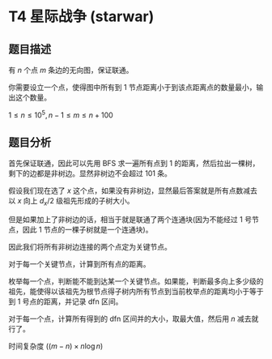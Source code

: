 # T4 星际战争 (starwar)

## 题目描述

有 $n$ 个点 $m$ 条边的无向图，保证联通。

你需要设立一个点，使得图中所有到 $1$ 节点距离小于到该点距离点的数量最小，输出这个数量。

$1\leq n\leq 10^5, n - 1\leq m\leq n + 100$

## 题目分析

首先保证联通，因此可以先用 BFS 求一遍所有点到 $1$ 的距离，然后拉出一棵树，剩下的边都是非树边。显然非树边不会超过 $101$ 条。

假设我们现在选了 $x$ 这个点，如果没有非树边，显然最后答案就是所有点数减去以 $x$ 向上 $d_x / 2$ 级祖先形成的子树大小。

但是如果加上了非树边的话，相当于就是联通了两个连通块(因为不能经过 $1$ 号节点，因此 $1$ 节点的一棵子树就是一个连通块)。

因此我们将所有非树边连接的两个点定为关键节点。

对于每一个关键节点，计算到所有点的距离。

枚举每一个点，判断能不能到达某一个关键节点。如果能，判断最多向上多少级的祖先，能使得以该祖先为根节点得子树内所有节点到当前枚举点的距离均小于等于到 $1$ 号点的距离，并记录 dfn 区间。

对于每一个点，计算所有得到的 dfn 区间并的大小，取最大值，然后用 $n$ 减去就行了。

时间复杂度 $((m - n) \times n\log n)$

